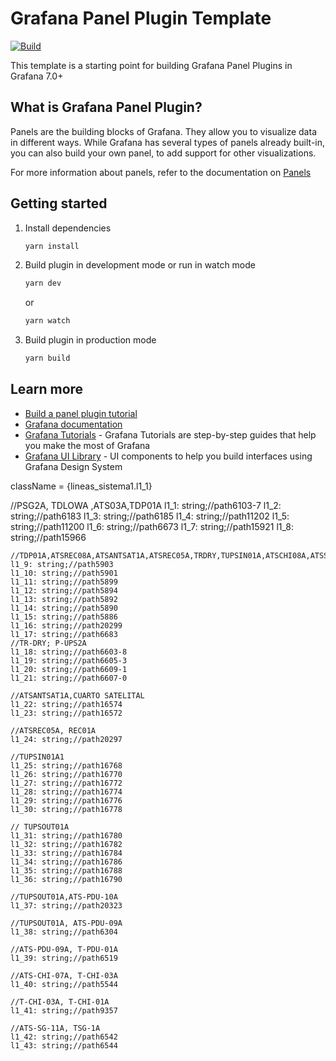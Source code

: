 # Grafana Panel Plugin Template

[![Build](https://github.com/grafana/grafana-starter-panel/workflows/CI/badge.svg)](https://github.com/grafana/grafana-starter-panel/actions?query=workflow%3A%22CI%22)

This template is a starting point for building Grafana Panel Plugins in Grafana 7.0+

## What is Grafana Panel Plugin?

Panels are the building blocks of Grafana. They allow you to visualize data in different ways. While Grafana has several types of panels already built-in, you can also build your own panel, to add support for other visualizations.

For more information about panels, refer to the documentation on [Panels](https://grafana.com/docs/grafana/latest/features/panels/panels/)

## Getting started

1. Install dependencies

   ```bash
   yarn install
   ```

2. Build plugin in development mode or run in watch mode

   ```bash
   yarn dev
   ```

   or

   ```bash
   yarn watch
   ```

3. Build plugin in production mode

   ```bash
   yarn build
   ```

## Learn more

- [Build a panel plugin tutorial](https://grafana.com/tutorials/build-a-panel-plugin)
- [Grafana documentation](https://grafana.com/docs/)
- [Grafana Tutorials](https://grafana.com/tutorials/) - Grafana Tutorials are step-by-step guides that help you make the most of Grafana
- [Grafana UI Library](https://developers.grafana.com/ui) - UI components to help you build interfaces using Grafana Design System





className = {lineas_sistema1.l1_1}


 //PSG2A, TDLOWA ,ATS03A,TDP01A
    l1_1: string;//path6103-7
    l1_2: string;//path6183
    l1_3: string;//path6185
    l1_4: string;//path11202
    l1_5: string;//path11200
    l1_6: string;//path6673
    l1_7: string;//path15921
    l1_8: string;//path15966

    //TDP01A,ATSREC08A,ATSANTSAT1A,ATSREC05A,TRDRY,TUPSIN01A,ATSCHI08A,ATSSG11A,ATSCHI07A
    l1_9: string;//path5903
    l1_10: string;//path5901
    l1_11: string;//path5899
    l1_12: string;//path5894
    l1_13: string;//path5892
    l1_14: string;//path5890
    l1_15: string;//path5886
    l1_16: string;//path20299
    l1_17: string;//path6683
    //TR-DRY; P-UPS2A
    l1_18: string;//path6603-8
    l1_19: string;//path6605-3
    l1_20: string;//path6609-1
    l1_21: string;//path6607-0

    //ATSANTSAT1A,CUARTO SATELITAL
    l1_22: string;//path16574
    l1_23: string;//path16572

    //ATSREC05A, REC01A
    l1_24: string;//path20297
    
    //TUPSIN01A1 
    l1_25: string;//path16768
    l1_26: string;//path16770
    l1_27: string;//path16772
    l1_28: string;//path16774
    l1_29: string;//path16776
    l1_30: string;//path16778

    // TUPSOUT01A
    l1_31: string;//path16780
    l1_32: string;//path16782
    l1_33: string;//path16784
    l1_34: string;//path16786
    l1_35: string;//path16788
    l1_36: string;//path16790

    //TUPSOUT01A,ATS-PDU-10A
    l1_37: string;//path20323

    //TUPSOUT01A, ATS-PDU-09A
    l1_38: string;//path6304

    //ATS-PDU-09A, T-PDU-01A
    l1_39: string;//path6519

    //ATS-CHI-07A, T-CHI-03A
    l1_40: string;//path5544

    //T-CHI-03A, T-CHI-01A
    l1_41: string;//path9357

    //ATS-SG-11A, TSG-1A
    l1_42: string;//path6542
    l1_43: string;//path6544    